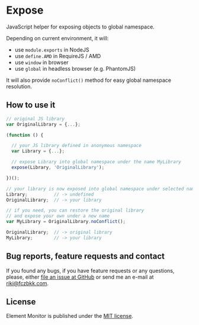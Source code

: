 # Expose

JavaScript helper for exposing objects to global namespace.

Depending on current environment, it will:

- use `module.exports` in NodeJS
- use `define.AMD` in RequireJS / AMD
- use `window` in browser
- use `global` in headless browser (e.g. PhantomJS)

It will also provide `noConflict()` method for easy global namespace resolution.

## How to use it

```javascript
// original JS library
var OriginalLibrary = {...};

(function () {

  // your JS library defined in anonymous namespace
  var Library = {...};

  // expose Library into global namespace under the name MyLibrary
  expose(Library, 'OriginalLibrary');

})();

// your library is now exposed into global namespace under selected name
Library;          // -> undefined
OriginalLibrary;  // -> your library

// if you need, you can restore the original library
// and expose your own under a new name
var MyLibrary = OriginalLibrary.noConflict();

OriginalLibrary;  // -> original library
MyLibrary;        // -> your library
```


## Bug reports, feature requests and contact

If you found any bugs, if you have feature requests or any questions, please, either [file an issue at GitHub](https://github.com/fczbkk/expose/issues) or send me an e-mail at [riki@fczbkk.com](mailto:riki@fczbkk.com).

## License

Element Monitor is published under the [MIT license](LICENSE.txt).
